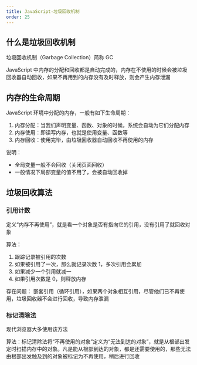 ```yaml
---
title: JavaScript-垃圾回收机制
order: 25
---
```


## 什么是垃圾回收机制

垃圾回收机制（Garbage Collection）简称 GC

JavaScript 中内存的分配和回收都是自动完成的，内存在不使用的时候会被垃圾回收器自动回收，如果不再用到的内存没有及时释放，则会产生内存泄漏

## 内存的生命周期

JavaScript 环境中分配的内存，一般有如下生命周期：

1. 内存分配：当我们声明变量、函数、对象的时候，系统会自动为它们分配内存
2. 内存使用：即读写内存，也就是使用变量、函数等
3. 内存回收：使用完毕，由垃圾回收器自动回收不再使用的内存

说明：

+ 全局变量一般不会回收（关闭页面回收）
+ 一般情况下局部变量的值不用了，会被自动回收掉

## 垃圾回收算法

### 引用计数

定义“内存不再使用”，就是看一个对象是否有指向它的引用，没有引用了就回收对象

算法：

1. 跟踪记录被引用的次数
2. 如果被引用了一次，那么就记录次数 1，多次引用会累加
3. 如果减少一个引用就减一
4. 如果引用次数是 0，则释放内存

存在问题：
嵌套引用（循环引用），如果两个对象相互引用，尽管他们已不再使用，垃圾回收器不会进行回收，导致内存泄漏

### 标记清除法

现代浏览器大多使用该方法

算法：标记清除法将“不再使用的对象”定义为“无法到达的对象”，就是从根部出发定时扫描内存中的对象。凡是能从根部到达的对象，都是还需要使用的，那些无法由根部出发触及到的对象被标记为不再使用，稍后进行回收